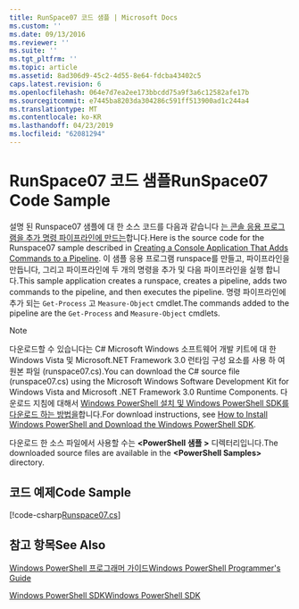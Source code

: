 ```yaml
---
title: RunSpace07 코드 샘플 | Microsoft Docs
ms.custom: ''
ms.date: 09/13/2016
ms.reviewer: ''
ms.suite: ''
ms.tgt_pltfrm: ''
ms.topic: article
ms.assetid: 8ad306d9-45c2-4d55-8e64-fdcba43402c5
caps.latest.revision: 6
ms.openlocfilehash: 064e7d7ea2ee173bbcdd75a9f3a6c12582afe17b
ms.sourcegitcommit: e7445ba8203da304286c591ff513900ad1c244a4
ms.translationtype: MT
ms.contentlocale: ko-KR
ms.lasthandoff: 04/23/2019
ms.locfileid: "62081294"
---
```

# <a name="runspace07-code-sample"></a><span data-ttu-id="477a0-102">RunSpace07 코드 샘플</span><span class="sxs-lookup"><span data-stu-id="477a0-102">RunSpace07 Code Sample</span></span>

<span data-ttu-id="477a0-103">설명 된 Runspace07 샘플에 대 한 소스 코드를 다음과 같습니다 [는 콘솔 응용 프로그램을 추가 명령 파이프라인에 만드는](http://msdn.microsoft.com/en-us/01eb7808-e97b-4905-80be-9e2fa38c262e)합니다.</span><span class="sxs-lookup"><span data-stu-id="477a0-103">Here is the source code for the Runspace07 sample described in [Creating a Console Application That Adds Commands to a Pipeline](http://msdn.microsoft.com/en-us/01eb7808-e97b-4905-80be-9e2fa38c262e).</span></span> <span data-ttu-id="477a0-104">이 샘플 응용 프로그램 runspace를 만들고, 파이프라인을 만듭니다, 그리고 파이프라인에 두 개의 명령을 추가 및 다음 파이프라인을 실행 합니다.</span><span class="sxs-lookup"><span data-stu-id="477a0-104">This sample application creates a runspace, creates a pipeline, adds two commands to the pipeline, and then executes the pipeline.</span></span> <span data-ttu-id="477a0-105">명령 파이프라인에 추가 되는 `Get-Process` 고 `Measure-Object` cmdlet.</span><span class="sxs-lookup"><span data-stu-id="477a0-105">The commands added to the pipeline are the `Get-Process` and `Measure-Object` cmdlets.</span></span>

> [!NOTE]
> <span data-ttu-id="477a0-106">다운로드할 수 있습니다는 C# Microsoft Windows 소프트웨어 개발 키트에 대 한 Windows Vista 및 Microsoft.NET Framework 3.0 런타임 구성 요소를 사용 하 여 원본 파일 (runspace07.cs).</span><span class="sxs-lookup"><span data-stu-id="477a0-106">You can download the C# source file (runspace07.cs) using the Microsoft Windows Software Development Kit for Windows Vista and Microsoft .NET Framework 3.0 Runtime Components.</span></span> <span data-ttu-id="477a0-107">다운로드 지침에 대해서 [Windows PowerShell 설치 및 Windows PowerShell SDK를 다운로드 하는 방법을](/powershell/developer/installing-the-windows-powershell-sdk)합니다.</span><span class="sxs-lookup"><span data-stu-id="477a0-107">For download instructions, see [How to Install Windows PowerShell and Download the Windows PowerShell SDK](/powershell/developer/installing-the-windows-powershell-sdk).</span></span>
>
> <span data-ttu-id="477a0-108">다운로드 한 소스 파일에서 사용할 수는  **\<PowerShell 샘플 >** 디렉터리입니다.</span><span class="sxs-lookup"><span data-stu-id="477a0-108">The downloaded source files are available in the **\<PowerShell Samples>** directory.</span></span>

## <a name="code-sample"></a><span data-ttu-id="477a0-109">코드 예제</span><span class="sxs-lookup"><span data-stu-id="477a0-109">Code Sample</span></span>

[!code-csharp[Runspace07.cs](../../powershell-sdk-samples/SDK-2.0/csharp/Runspace07/Runspace07.cs#L11-L108 "Runspace07.cs")]

## <a name="see-also"></a><span data-ttu-id="477a0-110">참고 항목</span><span class="sxs-lookup"><span data-stu-id="477a0-110">See Also</span></span>

[<span data-ttu-id="477a0-111">Windows PowerShell 프로그래머 가이드</span><span class="sxs-lookup"><span data-stu-id="477a0-111">Windows PowerShell Programmer's Guide</span></span>](./windows-powershell-programmer-s-guide.md)

[<span data-ttu-id="477a0-112">Windows PowerShell SDK</span><span class="sxs-lookup"><span data-stu-id="477a0-112">Windows PowerShell SDK</span></span>](../windows-powershell-reference.md)